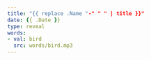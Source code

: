 ```yaml
---
title: "{{ replace .Name "-" " " | title }}"
date: {{ .Date }}
type: reveal
words:
- val: bird
  src: words/bird.mp3
---
```


